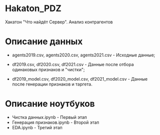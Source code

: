 # Hakaton_PDZ
Хакатон "Что найдёт Сервер". Анализ контрагентов

# Описание данных

- agents2019.csv, agents2020.csv, agents2021.csv - Исходные данные;

- df2019.csv, df2020.csv, df2021.csv - Данные после отбора одинаковых признаков и "чистки";

- df2019_model.csv, df2020_model.csv, df2021_model.csv - Данные после генерации признаков и таргета.

# Описание ноутбуков

- Чистка данных.ipynb - Первый этап
- Генерация признаков.ipynb - Второй этап
- EDA.ipynb - Третий этап
